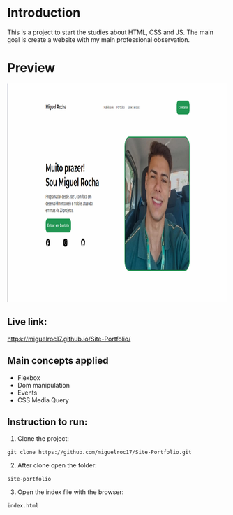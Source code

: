 # Introduction

This is a project to start the studies about HTML, CSS and JS.
The main goal is create a website with my main professional observation.

# Preview

<img src=https://github.com/miguelroc17/Site-Portfolio/blob/main/preview.png height= "500"/>

## Live link:

https://miguelroc17.github.io/Site-Portfolio/

## Main concepts applied

- Flexbox
- Dom manipulation
- Events
- CSS Media Query

## Instruction to run:

1. Clone the project:

```
git clone https://github.com/miguelroc17/Site-Portfolio.git
```

2. After clone open the folder:

```
site-portfolio
```

3. Open the index file with the browser:

```
index.html
```

